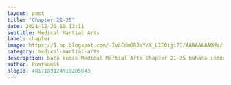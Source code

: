 ```yaml
---
layout: post 
title: "Chapter 21-25"
date: 2021-12-26 19:13:11
subtitle: Medical Martial Arts
label: chapter
image: https://1.bp.blogspot.com/-IvLCdmORJaY/X_LIE0iji7I/AAAAAAAAOMs/my-ksfNuVoMy9gdwIt18iT8_Bjpc32ldwCLcBGAsYHQ/s72-c/cover-Medical-Martial-Arts.jpg
category: medical-martial-arts
description: baca komik Medical Martial Arts Chapter 21-25 bahasa indonesia 
author: Postkomik
blogId: 4017189124919285643
---
```

